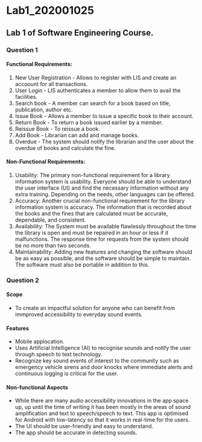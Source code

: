 # Lab1_202001025
## Lab 1 of Software Engineering Course.  
### Question 1
#### Functional Requirements:  
1. New User Registration - Allows to register with LIS and create an accoount for all transactions.  
2. User Login - LIS authenticates a member to allow them to avail the facilities.  
3. Search book - A member can search for a book based on title, publication, author etc.  
4. Issue Book - Allows a member to issue a specific book to their account.  
5. Return Book - To return a book issued earlier by a member.  
6. Reissue Book - To reissue a book.  
7. Add Book - Librarian can add and manage books.  
8. Overdue - The system should notify the librarian and the user about the overdue of books and calculate the fine.  


#### Non-Functional Requirements:  
1. Usability: The primary non-functional requirement for a library information system is usability. Everyone should be able to understand the user interface (UI) and find the necessary information without any extra training. Depending on the needs, other languages can be offered.  
2. Accuracy: Another crucial non-functional requirement for the library information system is accuracy. The information that is recorded about the books and the fines that are calculated must be accurate, dependable, and consistent.  
3. Availability: The System must be available flawlessly throughout the time the library is open and must be repaired in an hour or less if it malfunctions. The response time for requests from the system should be no more than two seconds.  
4. Maintainability: Adding new features and changing the software should be as easy as possible, and the software should be simple to maintain. The software must also be portable in addition to this.  



### Question 2
#### Scope  
* To create an impactful solution for anyone who can benefit from immproved accessibility to everyday sound events.  
#### Features 
* Mobile applocation.  
* Uses Artificial Intelligence (AI) to recognise sounds and notify the user through speech to text technology.
* Recognize key sound events of interest to the community such as emergency vehicle sirens and door knocks where immediate alerts and continuous logging is critical for the user.  
#### Non-functional Aspects  
* While there are many audio accessibility innovations in the app space up, up until the time of writing it has been mostly in the areas of sound amplification and text to speech/speech to text. This app is optimised for Android with low-latency so that it works in real-time for the users. 
* The UI should be user-friendly and easy to understand.
* The app should be accurate in detecting sounds.
